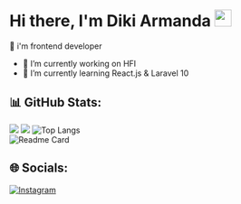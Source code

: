 # Hi there, I'm Diki Armanda <img src="https://media.giphy.com/media/hvRJCLFzcasrR4ia7z/giphy.gif" width="30px">

💬 i'm frontend developer
- 🔭 I’m currently working on HFI
- 🌱 I’m currently learning React.js & Laravel 10
## 📊 GitHub Stats:
![](https://github-readme-stats.vercel.app/api?username=DikiArmanda&theme=tokyonight&include_all_commits=true&count_private=true&show_icons=true)
![](https://github-readme-streak-stats.herokuapp.com/?user=DikiArmanda&theme=tokyonight&hide_border=false&count_private=true)
![Top Langs](https://github-readme-stats.vercel.app/api/top-langs/?username=DikiArmanda&theme=tokyonight&layout=compact&count_private=true)<br>
![Readme Card](https://github-readme-stats.vercel.app/api/pin/?username=DikiArmanda&theme=tokyonight&repo=AppStore)

## 🌐 Socials:
[![Instagram](https://img.shields.io/badge/Instagram-%23E4405F.svg?logo=Instagram&logoColor=white)](https://instagram.com/diki_armandav) 
<!-- 
[![LinkedIn](https://img.shields.io/badge/LinkedIn-%230077B5.svg?logo=linkedin&logoColor=white)](https://linkedin.com/in/)
-->
